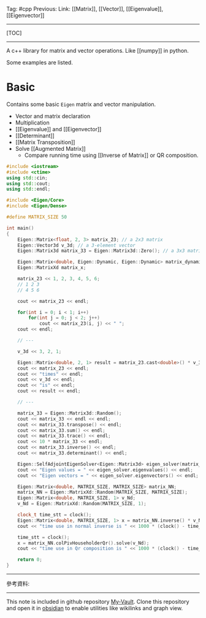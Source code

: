 Tag: #cpp 
Previous: 
Link: [[Matrix]], [[Vector]], [[Eigenvalue]], [[Eigenvector]]

---

[TOC]

---

A c++ library for matrix and vector operations. Like [[numpy]] in python.

Some examples are listed.

# Basic

Contains some basic `Eigen` matrix and vector manipulation.

- Vector and matrix declaration
- Multiplication
- [[Eigenvalue]] and [[Eigenvector]]
- [[Determinant]]
- [[Matrix Transposition]]
- Solve [[Augmented Matrix]]
	- Compare running time using [[Inverse of Matrix]] or QR composition.

```cpp
#include <iostream>
#include <ctime>
using std::cin;
using std::cout;
using std::endl;

#include <Eigen/Core>
#include <Eigen/Dense>

#define MATRIX_SIZE 50

int main()
{
    Eigen::Matrix<float, 2, 3> matrix_23; // a 2x3 matrix
    Eigen::Vector3d v_3d; // a 3-element vector
    Eigen::Matrix3d matrix_33 = Eigen::Matrix3d::Zero(); // a 3x3 matrix with zeros

    Eigen::Matrix<double, Eigen::Dynamic, Eigen::Dynamic> matrix_dynamic; // a dynamic matrix
    Eigen::MatrixXd matrix_x;

    matrix_23 << 1, 2, 3, 4, 5, 6;
    // 1 2 3
    // 4 5 6

    cout << matrix_23 << endl;

    for(int i = 0; i < 1; i++)
        for(int j = 0; j < 2; j++)
            cout << matrix_23(i, j) << " ";
    cout << endl;

    // ---

    v_3d << 3, 2, 1;

    Eigen::Matrix<double, 2, 1> result = matrix_23.cast<double>() * v_3d;
    cout << matrix_23 << endl;
    cout << "times" << endl;
    cout << v_3d << endl;
    cout << "is" << endl;
    cout << result << endl;

    // ---

    matrix_33 = Eigen::Matrix3d::Random();
    cout << matrix_33 << endl << endl;
    cout << matrix_33.transpose() << endl;
    cout << matrix_33.sum() << endl;
    cout << matrix_33.trace() << endl;
    cout << 10 * matrix_33 << endl;
    cout << matrix_33.inverse() << endl;
    cout << matrix_33.determinant() << endl;

    Eigen::SelfAdjointEigenSolver<Eigen::Matrix3d> eigen_solver(matrix_33.transpose() * matrix_33);
    cout << "Eigen values = " << eigen_solver.eigenvalues() << endl;
    cout << "Eigen vectors = " << eigen_solver.eigenvectors() << endl;

    Eigen::Matrix<double, MATRIX_SIZE, MATRIX_SIZE> matrix_NN;
    matrix_NN = Eigen::MatrixXd::Random(MATRIX_SIZE, MATRIX_SIZE);
    Eigen::Matrix<double, MATRIX_SIZE, 1> v_Nd;
    v_Nd = Eigen::MatrixXd::Random(MATRIX_SIZE, 1);

    clock_t time_stt = clock();
    Eigen::Matrix<double, MATRIX_SIZE, 1> x = matrix_NN.inverse() * v_Nd;
    cout << "time use in normal inverse is " << 1000 * (clock() - time_stt) / (double) CLOCKS_PER_SEC << "ms" << endl;

    time_stt = clock();
    x = matrix_NN.colPivHouseholderQr().solve(v_Nd);
    cout << "time use in Qr composition is " << 1000 * (clock() - time_stt) / (double) CLOCKS_PER_SEC << "ms" << endl;

    return 0;
}
```

---

參考資料:


---

This note is included in github repository [My-Vault](https://github.com/LittleD3092/My-Vault.git). Clone this repository and open it in [obsidian](https://obsidian.md/) to enable utilities like wikilinks and graph view.